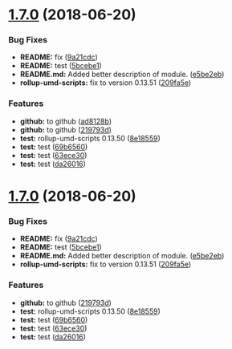 # [1.7.0](https://module.kopaxgroup.com/bootstrap-styled/navigation-bar/compare/v1.6.7...v1.7.0) (2018-06-20)


### Bug Fixes

* **README:** fix ([9a21cdc](https://module.kopaxgroup.com/bootstrap-styled/navigation-bar/commit/9a21cdc))
* **README:** test ([5bcebe1](https://module.kopaxgroup.com/bootstrap-styled/navigation-bar/commit/5bcebe1))
* **README.md:** Added better description of module. ([e5be2eb](https://module.kopaxgroup.com/bootstrap-styled/navigation-bar/commit/e5be2eb))
* **rollup-umd-scripts:** fix to version 0.13.51 ([209fa5e](https://module.kopaxgroup.com/bootstrap-styled/navigation-bar/commit/209fa5e))


### Features

* **github:** to github ([ad8128b](https://module.kopaxgroup.com/bootstrap-styled/navigation-bar/commit/ad8128b))
* **github:** to github ([219793d](https://module.kopaxgroup.com/bootstrap-styled/navigation-bar/commit/219793d))
* **test:** rollup-umd-scripts 0.13.50 ([8e18559](https://module.kopaxgroup.com/bootstrap-styled/navigation-bar/commit/8e18559))
* **test:** test ([69b6560](https://module.kopaxgroup.com/bootstrap-styled/navigation-bar/commit/69b6560))
* **test:** test ([63ece30](https://module.kopaxgroup.com/bootstrap-styled/navigation-bar/commit/63ece30))
* **test:** test ([da26016](https://module.kopaxgroup.com/bootstrap-styled/navigation-bar/commit/da26016))

# [1.7.0](https://module.kopaxgroup.com/bootstrap-styled/navigation-bar/compare/v1.6.7...v1.7.0) (2018-06-20)


### Bug Fixes

* **README:** fix ([9a21cdc](https://module.kopaxgroup.com/bootstrap-styled/navigation-bar/commit/9a21cdc))
* **README:** test ([5bcebe1](https://module.kopaxgroup.com/bootstrap-styled/navigation-bar/commit/5bcebe1))
* **README.md:** Added better description of module. ([e5be2eb](https://module.kopaxgroup.com/bootstrap-styled/navigation-bar/commit/e5be2eb))
* **rollup-umd-scripts:** fix to version 0.13.51 ([209fa5e](https://module.kopaxgroup.com/bootstrap-styled/navigation-bar/commit/209fa5e))


### Features

* **github:** to github ([219793d](https://module.kopaxgroup.com/bootstrap-styled/navigation-bar/commit/219793d))
* **test:** rollup-umd-scripts 0.13.50 ([8e18559](https://module.kopaxgroup.com/bootstrap-styled/navigation-bar/commit/8e18559))
* **test:** test ([69b6560](https://module.kopaxgroup.com/bootstrap-styled/navigation-bar/commit/69b6560))
* **test:** test ([63ece30](https://module.kopaxgroup.com/bootstrap-styled/navigation-bar/commit/63ece30))
* **test:** test ([da26016](https://module.kopaxgroup.com/bootstrap-styled/navigation-bar/commit/da26016))
